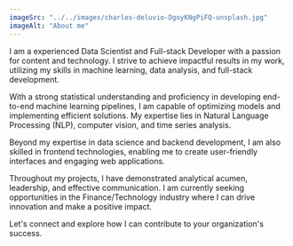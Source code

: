 ```yaml
---
imageSrc: "../../images/charles-deluvio-DgoyKNgPiFQ-unsplash.jpg"
imageAlt: "About me"
---
```


I am a experienced Data Scientist and Full-stack Developer with a passion for content and technology. I strive to achieve impactful results in my work, utilizing my skills in machine learning, data analysis, and full-stack development.

With a strong statistical understanding and proficiency in developing end-to-end machine learning pipelines, I am capable of optimizing models and implementing efficient solutions. My expertise lies in Natural Language Processing (NLP), computer vision, and time series analysis.

Beyond my expertise in data science and backend development, I am also skilled in frontend technologies, enabling me to create user-friendly interfaces and engaging web applications.

Throughout my projects, I have demonstrated analytical acumen, leadership, and effective communication. I am currently seeking opportunities in the Finance/Technology industry where I can drive innovation and make a positive impact.

Let's connect and explore how I can contribute to your organization's success.
<!-- 
<a href="https://unsplash.com/@charlesdeluvio?utm_source=unsplash&utm_medium=referral&utm_content=creditCopyText" target="_blank" rel="nofollow noopener noreferrer" aria-label="External Link"></a> -->
